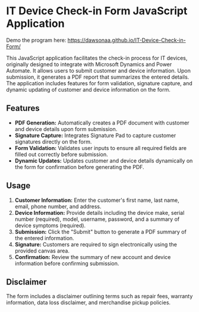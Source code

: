 # IT Device Check-in Form JavaScript Application

Demo the program here: https://dawsonaa.github.io/IT-Device-Check-in-Form/

This JavaScript application facilitates the check-in process for IT devices, originally designed to integrate with Microsoft Dynamics and Power Automate. It allows users to submit customer and device information. Upon submission, it generates a PDF report that summarizes the entered details. The application includes features for form validation, signature capture, and dynamic updating of customer and device information on the form.

## Features

- **PDF Generation:** Automatically creates a PDF document with customer and device details upon form submission.
- **Signature Capture:** Integrates Signature Pad to capture customer signatures directly on the form.
- **Form Validation:** Validates user inputs to ensure all required fields are filled out correctly before submission.
- **Dynamic Updates:** Updates customer and device details dynamically on the form for confirmation before generating the PDF.

## Usage

1. **Customer Information:** Enter the customer's first name, last name, email, phone number, and address.
2. **Device Information:** Provide details including the device make, serial number (required), model, username, password, and a summary of device symptoms (required).
3. **Submission:** Click the "Submit" button to generate a PDF summary of the entered information.
4. **Signature:** Customers are required to sign electronically using the provided canvas area.
5. **Confirmation:** Review the summary of new account and device information before confirming submission.

## Disclaimer

The form includes a disclaimer outlining terms such as repair fees, warranty information, data loss disclaimer, and merchandise pickup policies.
